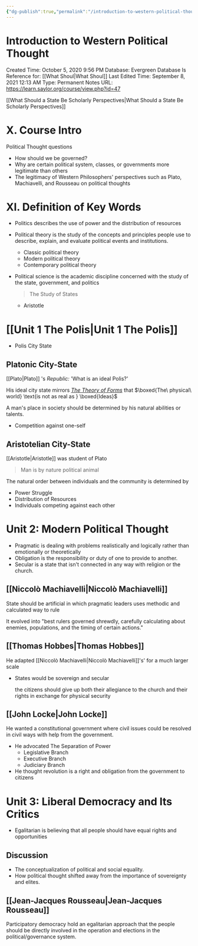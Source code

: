 ```yaml
---
{"dg-publish":true,"permalink":"/introduction-to-western-political-thought/"}
---
```


# Introduction to Western Political Thought

Created Time: October 5, 2020 9:56 PM
Database: Evergreen Database
Is Reference for: [[What Shoul\|What Shoul]]
Last Edited Time: September 8, 2021 12:13 AM
Type: Permanent Notes
URL: https://learn.saylor.org/course/view.php?id=47

[[What Should a State Be  Scholarly Perspectives\|What Should a State Be  Scholarly Perspectives]] 

# X. Course Intro

Political Thought questions 

- How should we be governed?
- Why are certain political system, classes, or governments more legitimate than others
- The legitimacy of Western Philosophers' perspectives such as Plato, Machiavelli, and Rousseau on political thoughts

# XI. Definition of Key Words

- Politics describes the use of power and the distribution of resources
- Political theory is the study of the concepts and principles people use to describe, explain, and evaluate political events and institutions.
    - Classic political theory
    - Modern political theory
    - Contemporary political theory
- Political science is the academic discipline concerned with the study of the state, government, and politics
    
    > The Study of States
    - Aristotle
    > 

# [[Unit 1 The Polis\|Unit 1 The Polis]]

- Polis City State

## Platonic City-State

[[Plato\|Plato]] 's *Republic:* 'What is an ideal Polis?'

His ideal city state mirrors *[The Theory of Forms](https://en.m.wikipedia.org/wiki/Theory_of_forms)* that $\boxed{The\ physical\ world} \text{is not as real as } \boxed{Ideas}$

A man's place in society should be determined by his natural abilities or talents.

- Competition against one-self

## Aristotelian City-State

[[Aristotle\|Aristotle]]  was student of Plato

> Man is by nature political animal
> 

The natural order between individuals and the community is determined by

- Power Struggle
- Distribution of Resources
- Individuals competing against each other

# Unit 2: Modern Political Thought

- Pragmatic is dealing with problems realistically and logically rather than emotionally or theoretically
- Obligation is the responsibility or duty of one to provide to another.
- Secular is a state that isn't connected in any way with religion or the church.

## [[Niccolò Machiavelli\|Niccolò Machiavelli]]

State should be artificial in which pragmatic leaders uses methodic and calculated way to rule

It evolved into "best rulers governed shrewdly, carefully calculating about enemies, populations, and the timing of certain actions."

## [[Thomas Hobbes\|Thomas Hobbes]]

He adapted [[Niccolò Machiavelli\|Niccolò Machiavelli]]'s' for a much larger scale

- States would be sovereign and secular
    
    the citizens should give up both their allegiance to the church and their rights in exchange for physical security
    

## [[John Locke\|John Locke]]

He wanted a constitutional government where civil issues could be resolved in civil ways with help from the government.

- He advocated The Separation of Power
    - Legislative Branch
    - Executive Branch
    - Judiciary Branch
- He thought revolution is a right and obligation from the government to citizens

# Unit 3: Liberal Democracy and Its Critics

- Egalitarian is believing that all people should have equal rights and opportunities

## Discussion

- The conceptualization of political and social equality.
- How political thought shifted away from the importance of sovereignty and elites.

## [[Jean-Jacques Rousseau\|Jean-Jacques Rousseau]]

Participatory democracy hold an egalitarian approach that the people should be directly involved in the operation and elections in the political/governance system.